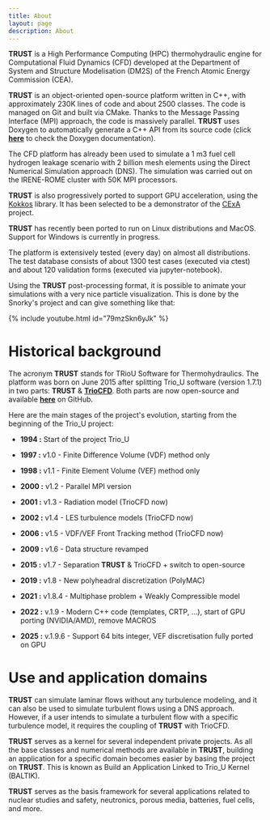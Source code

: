 ```yaml
---
title: About
layout: page
description: About
---
```


**TRUST** is a High Performance Computing (HPC) thermohydraulic engine for Computational Fluid Dynamics (CFD) developed at the Department of System and Structure Modelisation (DM2S) of the French Atomic Energy Commission (CEA).

**TRUST** is an object-oriented open-source platform written in C++, with approximately 230K lines of code and about 2500 classes. The code is managed on Git and built via CMake. Thanks to the Message Passing Interface (MPI) approach, the code is massively parallel. **TRUST** uses Doxygen to automatically generate a C++ API from its source code (click **[here](https://cea-trust-platform.readthedocs.io/en/latest/doxy/index.html)** to check the Doxygen documentation).

The CFD platform has already been used to simulate a 1 m3 fuel cell hydrogen leakage scenario with 2 billion mesh elements using the Direct Numerical Simulation approach (DNS). The simulation was carried out on the IRENE-ROME cluster with 50K MPI processors.

**TRUST** is also progressively ported to support GPU acceleration, using the [Kokkos](https://kokkos.org/kokkos-core-wiki/) library. It has been selected to be a demonstrator of the [CExA](https://cexa-project.org/) project.

**TRUST** has recently been ported to run on Linux distributions and MacOS. Support for Windows is currently in progress.

The platform is extensively tested (every day) on almost all distributions. The test database consists of about 1300 test cases (executed via ctest) and about 120 validation forms (executed via jupyter-notebook).

Using the **TRUST** post-processing format, it is possible to animate your simulations with a very nice particle visualization. This is done by the Snorky's project and can give something like that:

{% include youtube.html id="79mzSkn6yJk" %}

# Historical background

The acronym **TRUST** stands for TRioU Software for Thermohydraulics. The platform was born on June 2015 after splitting Trio_U software (version 1.7.1) in two parts: **TRUST** & **[TrioCFD](https://triocfd.cea.fr/)**. Both parts are now open-source and available **[here](https://github.com/cea-trust-platform)** on GitHub.

Here are the main stages of the project's evolution, starting from the beginning of the Trio_U project:

- **1994 :** Start of the project Trio_U

- **1997 :** v1.0 - Finite Difference Volume (VDF) method only

- **1998 :** v1.1 - Finite Element Volume (VEF) method only

- **2000 :** v1.2 - Parallel MPI version

- **2001 :** v1.3 - Radiation model (TrioCFD now)

- **2002 :** v1.4 - LES turbulence models (TrioCFD now)

- **2006 :** v1.5 - VDF/VEF Front Tracking method (TrioCFD now)

- **2009 :** v1.6 - Data structure revamped

- **2015 :** v1.7 - Separation **TRUST** & TrioCFD + switch to open-source

- **2019 :** v1.8 - New polyheadral discretization (PolyMAC)

- **2021 :** v1.8.4 - Multiphase problem + Weakly Compressible model

- **2022 :** v.1.9 - Modern C++ code (templates, CRTP, ...), start of GPU porting (NVIDIA/AMD), remove MACROS

- **2025 :** v.1.9.6 - Support 64 bits integer, VEF discretisation fully ported on GPU

# Use and application domains

**TRUST** can simulate laminar flows without any turbulence modeling, and it can also be used to simulate turbulent flows using a DNS approach. However, if a user intends to simulate a turbulent flow with a specific turbulence model, it requires the coupling of **TRUST** with TrioCFD.

**TRUST** serves as a kernel for several independent private projects. As all the base classes and numerical methods are available in **TRUST**, building an application for a specific domain becomes easier by basing the project on **TRUST**. This is known as Build an Application Linked to Trio_U Kernel (BALTIK).

**TRUST** serves as the basis framework for several applications related to nuclear studies and safety, neutronics, porous media, batteries, fuel cells, and more.
